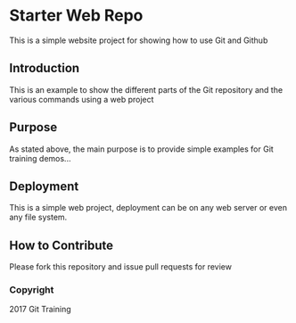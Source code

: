# Starter Web Repo

This is a simple website project for showing how to use Git and Github

## Introduction

This is an example to show the different parts of the Git repository and the various commands using a web project

## Purpose

As stated above, the main purpose is to provide simple examples for Git training demos...

## Deployment

This is a simple web project, deployment can be on any web server or even any file system.

## How to Contribute

Please fork this repository and issue pull requests for review

### Copyright

2017 Git Training
